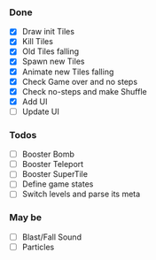 ### Done
- [x] Draw init Tiles
- [x] Kill Tiles
- [x] Old Tiles falling
- [x] Spawn new Tiles
- [x] Animate new Tiles falling
- [x] Check Game over and no steps
- [x] Check no-steps and make Shuffle
- [x] Add UI
- [ ] Update UI

### Todos
- [ ] Booster Bomb
- [ ] Booster Teleport
- [ ] Booster SuperTile
- [ ] Define game states
- [ ] Switch levels and parse its meta

### May be
- [ ] Blast/Fall Sound
- [ ] Particles
